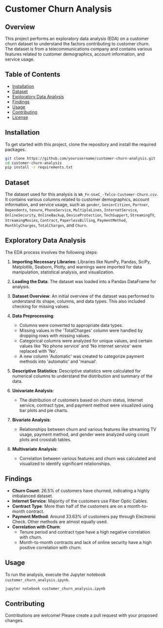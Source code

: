 # Customer Churn Analysis

## Overview

This project performs an exploratory data analysis (EDA) on a customer churn dataset to understand the factors contributing to customer churn. The dataset is from a telecommunications company and contains various features related to customer demographics, account information, and service usage.

## Table of Contents

- [Installation](#installation)
- [Dataset](#dataset)
- [Exploratory Data Analysis](#exploratory-data-analysis)
- [Findings](#findings)
- [Usage](#usage)
- [Contributing](#contributing)
- [License](#license)

## Installation

To get started with this project, clone the repository and install the required packages.

```bash
git clone https://github.com/yourusername/customer-churn-analysis.git
cd customer-churn-analysis
pip install -r requirements.txt
```

## Dataset

The dataset used for this analysis is `WA_Fn-UseC_-Telco-Customer-Churn.csv`. It contains various columns related to customer demographics, account information, and service usage, such as `gender`, `SeniorCitizen`, `Partner`, `Dependents`, `tenure`, `PhoneService`, `MultipleLines`, `InternetService`, `OnlineSecurity`, `OnlineBackup`, `DeviceProtection`, `TechSupport`, `StreamingTV`, `StreamingMovies`, `Contract`, `PaperlessBilling`, `PaymentMethod`, `MonthlyCharges`, `TotalCharges`, and `Churn`.

## Exploratory Data Analysis

The EDA process involves the following steps:

1. **Importing Necessary Libraries**: Libraries like NumPy, Pandas, SciPy, Matplotlib, Seaborn, Plotly, and warnings were imported for data manipulation, statistical analysis, and visualization.

2. **Loading the Data**: The dataset was loaded into a Pandas DataFrame for analysis.

3. **Dataset Overview**: An initial overview of the dataset was performed to understand its shape, columns, and data types. This also included checking for missing values.

4. **Data Preprocessing**: 
   - Columns were converted to appropriate data types.
   - Missing values in the 'TotalCharges' column were handled by dropping rows with missing values.
   - Categorical columns were analyzed for unique values, and certain values like 'No phone service' and 'No internet service' were replaced with 'No'.
   - A new column 'Automatic' was created to categorize payment methods into 'automatic' and 'manual'.

5. **Descriptive Statistics**: Descriptive statistics were calculated for numerical columns to understand the distribution and summary of the data.

6. **Univariate Analysis**: 
   - The distribution of customers based on churn status, Internet service, contract type, and payment method were visualized using bar plots and pie charts.

7. **Bivariate Analysis**: 
   - Relationships between churn and various features like streaming TV usage, payment method, and gender were analyzed using count plots and crosstab tables.

8. **Multivariate Analysis**: 
   - Correlation between various features and churn was calculated and visualized to identify significant relationships.

## Findings

- **Churn Count**: 26.5% of customers have churned, indicating a highly imbalanced dataset.
- **Internet Service**: Majority of the customers use Fiber Optic Cables.
- **Contract Type**: More than half of the customers are on a month-to-month contract.
- **Payment Method**: Around 33.63% of customers pay through Electronic Check. Other methods are almost equally used.
- **Correlation with Churn**: 
  - Tenure period and contract type have a high negative correlation with churn.
  - Month-to-month contracts and lack of online security have a high positive correlation with churn.

## Usage

To run the analysis, execute the Jupyter notebook `customer_churn_analysis.ipynb`.

```bash
jupyter notebook customer_churn_analysis.ipynb
```

## Contributing

Contributions are welcome! Please create a pull request with your proposed changes.
